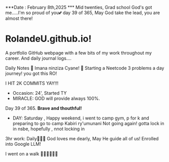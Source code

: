 ***Date : February 8th,2025 *** Mid twenties, Grad school God's got me.....I'm so proud of you💕 day 39 of 365, May God take the lead, you are almost there!
# RolandeU.github.io!

A portfolio GitHub webpage with a few bits of my work throughout my career. And daily journal logs....


Daily Notes
💚 Imana ninziza Cyane! 
💚 Starting a Neetcode 3 problems a day journey! you got this RO!

I HIT 2K COMMITS YAY!!!

- Occasion: 24', Started TY 
- MIRACLE: GOD will provide always 100%.

Day 39 of 365. **Brave and thouthful!** 
- DAY: Saturday , Happy weekend, i went to camp gym, p for k and preparing to go to camp
Kabiri ry'umunani Not going again!
gotta lock in in nsbe, hopefully , nnot locking in

3hr work: Daily💚💚💚
God loves me dearly, May He guide all of  us!
Enrolled into Google LLM! 

I went on a walk 💚💚💚💚💚💚
